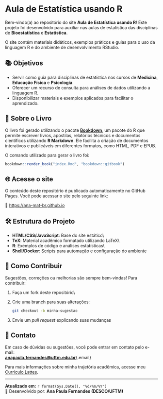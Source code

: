 # Aula de Estatística usando R

Bem-vindo(a) ao repositório do site **Aula de Estatística usando R**! Este projeto foi desenvolvido para auxiliar nas aulas de estatística das disciplinas de **Bioestatística** e **Estatística**.

O site contém materiais didáticos, exemplos práticos e guias para o uso da linguagem R e do ambiente de desenvolvimento RStudio.

## 📚 Objetivos

-   Servir como guia para disciplinas de estatística nos cursos de **Medicina**, **Educação Física** e **Psicologia**.
-   Oferecer um recurso de consulta para análises de dados utilizando a linguagem R.
-   Disponibilizar materiais e exemplos aplicados para facilitar o aprendizado.

## 📘 Sobre o Livro

O livro foi gerado utilizando o pacote [**Bookdown**](https://bookdown.org/), um pacote do R que permite escrever livros, apostilas, relatórios técnicos e documentos científicos utilizando **R Markdown**. Ele facilita a criação de documentos interativos e publicáveis em diferentes formatos, como HTML, PDF e EPUB.

O comando utilizado para gerar o livro foi:

``` r
bookdown::render_book("index.Rmd", "bookdown::gitbook")
```

## 🌐 Acesse o site

O conteúdo deste repositório é publicado automaticamente no GitHub Pages. Você pode acessar o site pelo seguinte link:

🔗 <https://ana-mat-br.github.io>

## 🛠️ Estrutura do Projeto

-   **HTML/CSS/JavaScript**: Base do site estático\
-   **TeX**: Material acadêmico formatado utilizando LaTeX\
-   **R**: Exemplos de código e análises estatísticas\
-   **Shell/Docker**: Scripts para automação e configuração do ambiente

## 🚀 Como Contribuir

Sugestões, correções ou melhorias são sempre bem-vindas! Para contribuir:

1.  Faça um fork deste repositório\

2.  Crie uma branch para suas alterações:

    ``` bash
    git checkout -b minha-sugestao
    ```

3.  Envie um *pull request* explicando suas mudanças

## 📧 Contato

Em caso de dúvidas ou sugestões, você pode entrar em contato pelo e-mail:\
[**anapaula.fernandes\@uftm.edu.br**](mailto:anapaula.fernandes@uftm.edu.br){.email}

Para mais informações sobre minha trajetória acadêmica, acesse meu [Currículo Lattes](http://lattes.cnpq.br).

------------------------------------------------------------------------

**Atualizado em:** `r format(Sys.Date(), "%d/%m/%Y")` \
👩 Desenvolvido por: **Ana Paula Fernandes (DESCO/UFTM)**
